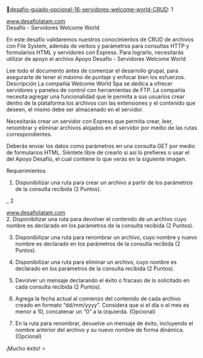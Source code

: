 🚀[desafio-guiado-opcional-16-servidores-welcome-world-CRUD](https://desafio-guiado-16-servidores-welcome.onrender.com):                                                                                                                  1 
 
www.desafiolatam.com                                                                                                                                                                                                                                                                                                                                                                                                                                                                                                                                                      
Desafío - Servidores Welcome World 
 
En este desafío validaremos nuestros conocimientos de CRUD de archivos con File System, 
además de verbos y parámetros para consultas HTTP y formularios HTML y servidores con 
Express.  Para  lograrlo,  necesitarás  utilizar  de  apoyo  el  archivo    Apoyo  Desafío  -  Servidores 
Welcome World 
 
Lee todo el documento antes de comenzar el desarrollo  grupal, para asegurarte de tener el 
máximo de puntaje y enfocar bien los esfuerzos. 
Descripción 
La  compañía  Welcome  World  Spa  se  dedica  a  ofrecer  servidores  y  paneles  de  control  con 
herramientas de FTP. La compañía necesita agregar una funcionalidad que le permita a sus 
usuarios  crear  dentro  de  la  plataforma  los  archivos  con  las  extensiones y  el  contenido  que 
deseen, el mismo debe ser almacenado en el servidor. 
 
Necesitarás  crear  un  servidor  con  Express  que  permita  crear,  leer,  renombrar  y  eliminar 
archivos alojados en el servidor por medio de las rutas correspondientes. 
 
Deberás enviar  los  datos  como  parámetros en  una  consulta  GET  por  medio  de formularios 
HTML. Siéntete libre de crearlo si así lo prefieres o usar el del Apoyo Desafío, el cual contiene 
lo que verás en la siguiente imagen. 
 
Requerimientos 
 
1. Disponibilizar una ruta para crear un archivo a partir de los parámetros de la consulta 
recibida (2 Puntos). 
 
 
_                                                                                                                        2 
 
www.desafiolatam.com                                                                                                                                                                                                                                                                                                                                                                                                                                                                                                                                                      
2. Disponibilizar  una  ruta  para  devolver  el  contenido  de  un  archivo  cuyo  nombre  es 
declarado en los parámetros de la consulta recibida (2 Puntos).  
 
3. Disponibilizar  una  ruta  para  renombrar un  archivo,  cuyo  nombre  y  nuevo  nombre  es 
declarado en los parámetros de la consulta recibida (2 Puntos). 
 
4. Disponibilizar  una  ruta  para  eliminar  un  archivo,  cuyo  nombre  es  declarado  en  los 
parámetros de la consulta recibida (2 Puntos). 
 
5. Devolver un mensaje declarando el éxito o fracaso de lo solicitado en cada consulta 
recibida (2 Puntos). 
 
6. Agrega la fecha actual al comienzo del contenido de cada archivo creado en formato 
“dd/mm/yyyy”. Considera que si el día o el mes es menor a 10, concatenar un “0” a la 
izquierda. (Opcional) 
 
7. En la ruta para renombrar, devuelve un mensaje de éxito, incluyendo el nombre anterior 
del archivo y su nuevo nombre de forma dinámica. (Opcional) 
 
 
¡Mucho éxito!  ⭐
 
